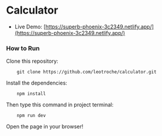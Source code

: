 # Calculator

- Live Demo: [https://superb-phoenix-3c2349.netlify.app/](https://superb-phoenix-3c2349.netlify.app/)

### How to Run

Clone this repository:

```
    git clone https://github.com/leotroche/calculator.git
```

Install the dependencies:

```
    npm install
```

Then type this command in project terminal:

```
    npm run dev
```

Open the page in your browser!
